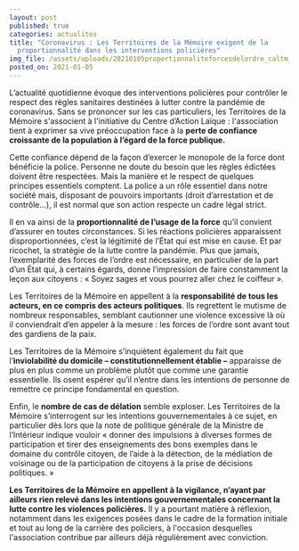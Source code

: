 ```yaml
---
layout: post
published: true
categories: actualites
title: "Coronavirus : Les Territoires de la Mémoire exigent de la
  proportionnalité dans les interventions policières"
img_file: /assets/uploads/20210105proportionnaliteforcesdelordre_caltm_adaptnb.jpg
posted_on: 2021-01-05
---
```

L’actualité quotidienne évoque des interventions policières pour contrôler le respect des règles sanitaires destinées à lutter contre la pandémie de coronavirus. Sans se prononcer sur les cas particuliers, les Territoires de la Mémoire s'associent à l'initiative du Centre d’Action Laïque : l'association tient à exprimer sa vive préoccupation face à la **perte de confiance croissante de la population à l’égard de la force publique.**

Cette confiance dépend de la façon d’exercer le monopole de la force dont bénéficie la police. Personne ne doute du besoin que les règles édictées doivent être respectées. Mais la manière et le respect de quelques principes essentiels comptent. La police a un rôle essentiel dans notre société mais, disposant de pouvoirs importants (droit d’arrestation et de contrôle…), il est normal que son action respecte un cadre légal strict.

Il en va ainsi de la **proportionnalité de l’usage de la force** qu’il convient d’assurer en toutes circonstances. Si les réactions policières apparaissent disproportionnées, c’est la légitimité de l’État qui est mise en cause. Et par ricochet, la stratégie de la lutte contre la pandémie. Plus que jamais, l’exemplarité des forces de l’ordre est nécessaire, en particulier de la part d’un État qui, à certains égards, donne l’impression de faire constamment la leçon aux citoyens : « Soyez sages et vous pourrez aller chez le coiffeur ».

Les Territoires de la Mémoire en appellent à la **responsabilité de tous les acteurs, en ce compris des acteurs politiques**. Ils regrettent le mutisme de nombreux responsables, semblant cautionner une violence excessive là où il conviendrait d’en appeler à la mesure : les forces de l’ordre sont avant tout des gardiens de la paix.

Les Territoires de la Mémoire s’inquiètent également du fait que l’**inviolabilité du domicile – constitutionnellement établie –** apparaisse de plus en plus comme un problème plutôt que comme une garantie essentielle. Ils osent espérer qu’il n’entre dans les intentions de personne de remettre ce principe fondamental en question.

Enfin, le **nombre de cas de délation** semble exploser. Les Territoires de la Mémoire s’interrogent sur les intentions gouvernementales à ce sujet, en particulier dès lors que la note de politique générale de la Ministre de l’Intérieur indique vouloir « donner des impulsions à diverses formes de participation et tirer des enseignements des bons exemples dans le domaine du contrôle citoyen, de l’aide à la détection, de la médiation de voisinage ou de la participation de citoyens à la prise de décisions politiques. »

**Les Territoires de la Mémoire en appellent à la vigilance, n’ayant par ailleurs rien relevé dans les intentions gouvernementales concernant la lutte contre les violences policières.** Il y a pourtant matière à réflexion, notamment dans les exigences posées dans le cadre de la formation initiale et tout au long de la carrière des policiers, à l'occasion desquelles l'association contribue par ailleurs déjà régulièrement avec conviction.